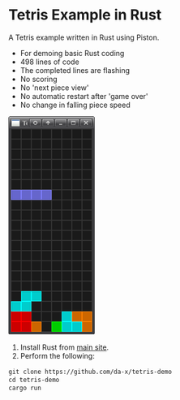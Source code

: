 # Tetris Example in Rust

A Tetris example written in Rust using Piston.

* For demoing basic Rust coding
* 498 lines of code
* The completed lines are flashing
* No scoring
* No 'next piece view'
* No automatic restart after 'game over'
* No change in falling piece speed

<img src="doc/tetris.png">

1) Install Rust from [main site](https://www.rust-lang.org).
2) Perform the following:

```
git clone https://github.com/da-x/tetris-demo
cd tetris-demo
cargo run
```
